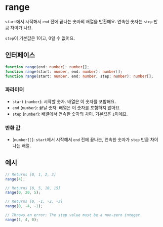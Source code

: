 # range

`start`에서 시작해서 `end` 전에 끝나는 숫자의 배열을 반환해요. 연속한 숫자는 `step` 만큼 차이가 나요.

`step`이 기본값은 1이고, 0일 수 없어요.

## 인터페이스

```typescript
function range(end: number): number[];
function range(start: number, end: number): number[];
function range(start: number, end: number, step: number): number[];
```

### 파라미터

- `start` (`number`): 시작할 숫자. 배열은 이 숫자를 포함해요.
- `end` (`number`): 끝날 숫자. 배열은 이 숫자를 포함하지 않아요.
- `step` (`number`): 배열에서 연속한 숫자의 차이. 기본값은 `1`이에요.

### 반환 값

- (`number[]`): `start`에서 시작해서 `end` 전에 끝나는, 연속한 숫자가 `step` 만큼 차이나는 배열.

## 예시

```typescript
// Returns [0, 1, 2, 3]
range(4);

// Returns [0, 5, 10, 15]
range(0, 20, 5);

// Returns [0, -1, -2, -3]
range(0, -4, -1);

// Throws an error: The step value must be a non-zero integer.
range(1, 4, 0);
```
